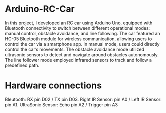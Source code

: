 # Arduino-RC-Car 
In this project, I developed an RC car using Arduino Uno, equipped with Bluetooth connectivity to switch between different operational modes: manual control, obstacle avoidance, and line following.
The car featured an HC-05 Bluetooth module for wireless communication, allowing users to control the car via a smartphone app.
In manual mode, users could directly control the car’s movements.
The obstacle avoidance mode utilized ultrasonic sensors to detect and navigate around obstacles autonomously. 
The line follower mode employed infrared sensors to track and follow a predefined path.
# Hardware connections
Bleutooth: RX pin D02 / TX pin D03.
Right IR Sensor: pin A0 / Left IR Sensor: pin A1.
UltraSonic Sensor: Echo pin A2 / Trigger pin A3
